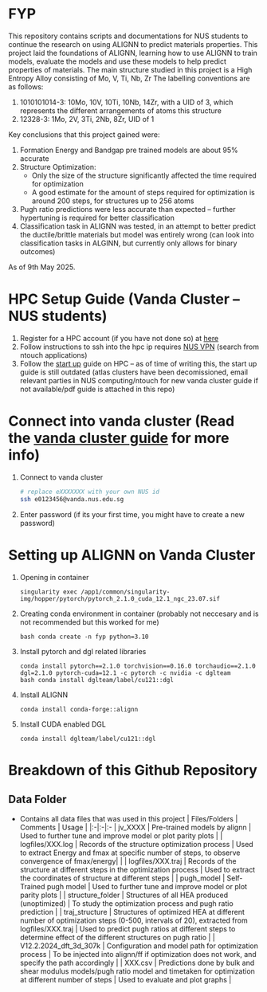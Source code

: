 # FYP
This repository contains scripts and documentations for NUS students to continue the research on using ALIGNN to predict materials properties.
This project laid the foundations of ALIGNN, learning how to use ALIGNN to train models, evaluate the models and use these models to help predict properties of materials.
The main structure studied in this project is a High Entropy Alloy consisting of Mo, V, Ti, Nb, Zr
The labelling conventions are as follows:
1. 1010101014-3: 10Mo, 10V, 10Ti, 10Nb, 14Zr, with a UID of 3, which represents the different arrangements of atoms this structure
2. 12328-3: 1Mo, 2V, 3Ti, 2Nb, 8Zr, UID of 1

Key conclusions that this project gained were:
1. Formation Energy and Bandgap pre trained models are about 95% accurate
2. Structure Optimization:
   - Only the size of the structure significantly affected the time required for optimization
   - A good estimate for the amount of steps required for optimization is around 200 steps, for structures up to 256 atoms
3. Pugh ratio predictions were less accurate than expected – further hypertuning is required for better classification
4. Classification task in ALIGNN was tested, in an attempt to better predict the ductile/brittle materials but model was entirely wrong (can look into classification tasks in ALGINN, but currently only allows for binary outcomes)

As of 9th May 2025.

# HPC Setup Guide (Vanda Cluster – NUS students)
1. Register for a HPC account (if you have not done so) at [here](https://nusit.nus.edu.sg/hpc/get-an-hpc-account/)
2. Follow instructions to ssh into the hpc ip requires [NUS VPN](https://nusit.nus.edu.sg/services/wifi_internet/nvpn/) (search from ntouch applications)
4. Follow the [start up](https://nusit.nus.edu.sg/hpc/introductory-guide-for-new-hpc-users/) guide on HPC – as of time of writing this, the start up guide is still outdated (atlas clusters have been decomissioned, email relevant parties in NUS computing/ntouch for new vanda cluster guide if not available/pdf guide is attached in this repo)

# Connect into vanda cluster (Read the [vanda cluster guide](Vanda_Cluster_User_Guide_27Jan25.pdf) for more info)
1. Connect to vanda cluster
   ```bash
   # replace eXXXXXXX with your own NUS id
   ssh e0123456@vanda.nus.edu.sg
   ```
2. Enter password (if its your first time, you might have to create a new password)

# Setting up ALIGNN on Vanda Cluster
1. Opening in container 
   ```
   singularity exec /app1/common/singularity-img/hopper/pytorch/pytorch_2.1.0_cuda_12.1_ngc_23.07.sif
   ```
2. Creating conda environment in container (probably not neccesary and is not recommended but this worked for me)
   ```
   bash conda create -n fyp python=3.10
   ```
3. Install pytorch and dgl related libraries
   ```
   conda install pytorch==2.1.0 torchvision==0.16.0 torchaudio==2.1.0 dgl=2.1.0 pytorch-cuda=12.1 -c pytorch -c nvidia -c dglteam
   bash conda install dglteam/label/cu121::dgl
   ```
4. Install ALIGNN
   ```
   conda install conda-forge::alignn
   ```
5. Install CUDA enabled DGL
   ```
   conda install dglteam/label/cu121::dgl
   ```
# Breakdown of this Github Repository

## Data Folder
- Contains all data files that was used in this project
| Files/Folders | Comments | Usage |
|:-|:-|:-
| jv_XXXX | Pre-trained models by alignn | Used to further tune and improve model or plot parity plots |
| logfiles/XXX.log | Records of the structure optimization process | Used to extract Energy and fmax at specific number of steps, to observe convergence of fmax/energy|  |
| logfiles/XXX.traj | Records of the structure at different steps in the optimization process | Used to extract the coordinates of structure at different steps |
| pugh_model | Self-Trained pugh model | Used to further tune and improve model or plot parity plots |
| structure_folder | Structures of all HEA produced (unoptimized) | To study the optimization process and pugh ratio prediction |
| traj_structure | Structures of optimized HEA at different number of optimization steps (0-500, intervals of 20), extracted from logfiles/XXX.traj | Used to predict pugh ratios at different steps to determine effect of the different structures on pugh ratio |
| V12.2.2024_dft_3d_307k | Configuration and model path for optimization process | To be injected into alignn/ff if optimization does not work, and specify the path accordingly |
| XXX.csv | Predictions done by bulk and shear modulus models/pugh ratio model and timetaken for optimization at different number of steps | Used to evaluate and plot graphs | 


